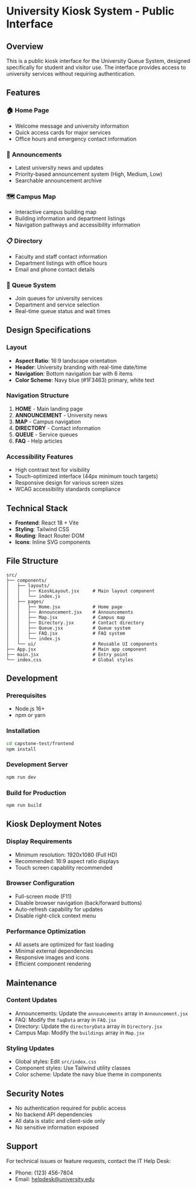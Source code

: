 # University Kiosk System - Public Interface

## Overview
This is a public kiosk interface for the University Queue System, designed specifically for student and visitor use. The interface provides access to university services without requiring authentication.

## Features

### 🏠 **Home Page**
- Welcome message and university information
- Quick access cards for major services
- Office hours and emergency contact information

### 📢 **Announcements**
- Latest university news and updates
- Priority-based announcement system (High, Medium, Low)
- Searchable announcement archive

### 🗺️ **Campus Map**
- Interactive campus building map
- Building information and department listings
- Navigation pathways and accessibility information

### 📋 **Directory**
- Faculty and staff contact information
- Department listings with office hours
- Email and phone contact details

### 📝 **Queue System**
- Join queues for university services
- Department and service selection
- Real-time queue status and wait times



## Design Specifications

### Layout
- **Aspect Ratio**: 16:9 landscape orientation
- **Header**: University branding with real-time date/time
- **Navigation**: Bottom navigation bar with 6 items
- **Color Scheme**: Navy blue (#1F3463) primary, white text

### Navigation Structure
1. **HOME** - Main landing page
2. **ANNOUNCEMENT** - University news
3. **MAP** - Campus navigation
4. **DIRECTORY** - Contact information
5. **QUEUE** - Service queues
6. **FAQ** - Help articles

### Accessibility Features
- High contrast text for visibility
- Touch-optimized interface (44px minimum touch targets)
- Responsive design for various screen sizes
- WCAG accessibility standards compliance

## Technical Stack
- **Frontend**: React 18 + Vite
- **Styling**: Tailwind CSS
- **Routing**: React Router DOM
- **Icons**: Inline SVG components

## File Structure
```
src/
├── components/
│   ├── layouts/
│   │   ├── KioskLayout.jsx     # Main layout component
│   │   └── index.js
│   ├── pages/
│   │   ├── Home.jsx            # Home page
│   │   ├── Announcement.jsx    # Announcements
│   │   ├── Map.jsx             # Campus map
│   │   ├── Directory.jsx       # Contact directory
│   │   ├── Queue.jsx           # Queue system
│   │   ├── FAQ.jsx             # FAQ system
│   │   └── index.js
│   └── ui/                     # Reusable UI components
├── App.jsx                     # Main app component
├── main.jsx                    # Entry point
└── index.css                   # Global styles
```

## Development

### Prerequisites
- Node.js 16+
- npm or yarn

### Installation
```bash
cd capstone-test/frontend
npm install
```

### Development Server
```bash
npm run dev
```

### Build for Production
```bash
npm run build
```

## Kiosk Deployment Notes

### Display Requirements
- Minimum resolution: 1920x1080 (Full HD)
- Recommended: 16:9 aspect ratio displays
- Touch screen capability recommended

### Browser Configuration
- Full-screen mode (F11)
- Disable browser navigation (back/forward buttons)
- Auto-refresh capability for updates
- Disable right-click context menu

### Performance Optimization
- All assets are optimized for fast loading
- Minimal external dependencies
- Responsive images and icons
- Efficient component rendering

## Maintenance

### Content Updates
- Announcements: Update the `announcements` array in `Announcement.jsx`
- FAQ: Modify the `faqData` array in `FAQ.jsx`
- Directory: Update the `directoryData` array in `Directory.jsx`
- Campus Map: Modify the `buildings` array in `Map.jsx`

### Styling Updates
- Global styles: Edit `src/index.css`
- Component styles: Use Tailwind utility classes
- Color scheme: Update the navy blue theme in components

## Security Notes
- No authentication required for public access
- No backend API dependencies
- All data is static and client-side only
- No sensitive information exposed

## Support
For technical issues or feature requests, contact the IT Help Desk:
- Phone: (123) 456-7804
- Email: helpdesk@university.edu
